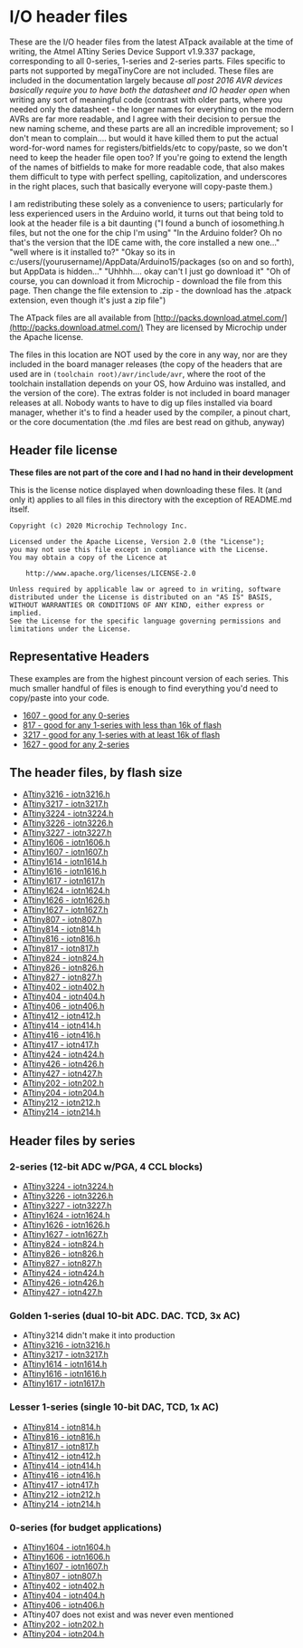 # I/O header files
These are the I/O header files from the latest ATpack available at the time of writing, the Atmel ATtiny Series Device Support v1.9.337 package, corresponding to all 0-series, 1-series and 2-series parts. Files specific to parts not supported by megaTinyCore are not included. These files are included in the documentation largely because *all post 2016 AVR devices basically require you to have both the datasheet and IO header open* when writing any sort of meaningful code (contrast with older parts, where you needed only the datasheet - the longer names for everything on the modern AVRs are far more readable, and I agree with their decision to persue the new naming scheme, and these parts are all an incredible improvement; so I don't mean to complain.... but would it have killed them to put the actual word-for-word names for registers/bitfields/etc to copy/paste, so we don't need to keep the header file open too? If you're going to extend the length of the names of bitfields to make for more readable code, that also makes them difficult to type with perfect spelling, capitolization, and underscores in the right places, such that basically everyone will copy-paste them.)

I am redistributing these solely as a convenience to users; particularly for less experienced users in the Arduino world, it turns out that being told to look at the header file is a bit daunting ("I found a bunch of iosomething.h files, but not the one for the chip I'm using" "In the Arduino folder? Oh no that's the version that the IDE came with, the core installed a new one..." "well where is it installed to?" "Okay so its in c:/users/(yourusername)/AppData/Arduino15/packages (so on and so forth), but AppData is hidden..." "Uhhhh.... okay can't I just go download it" "Oh of course, you can download it from Microchip - download the file from this page. Then change the file extension to .zip - the download has the .atpack extension, even though it's just a zip file")

The ATpack files are all available from [http://packs.download.atmel.com/](http://packs.download.atmel.com/) They are licensed by Microchip under the Apache license.

The files in this location are NOT used by the core in any way, nor are they included in the board manager releases (the copy of the headers that are used are in `(toolchain root)/avr/include/avr`, where the root of the toolchain installation depends on your OS, how Arduino was installed, and the version of the core). The extras folder is not included in board manager releases at all. Nobody wants to have to dig up files installed via board manager, whether it's to find a header used by the compiler, a pinout chart, or the core documentation (the .md files are best read on github, anyway)

## Header file license
**These files are not part of the core and I had no hand in their development**

This is the license notice displayed when downloading these files. It (and only it) applies to all files in this directory with the exception of README.md itself.

```text
Copyright (c) 2020 Microchip Technology Inc.

Licensed under the Apache License, Version 2.0 (the "License");
you may not use this file except in compliance with the License.
You may obtain a copy of the Licence at

    http://www.apache.org/licenses/LICENSE-2.0

Unless required by applicable law or agreed to in writing, software
distributed under the License is distributed on an "AS IS" BASIS,
WITHOUT WARRANTIES OR CONDITIONS OF ANY KIND, either express or implied.
See the License for the specific language governing permissions and
limitations under the License.
```


## Representative Headers
These examples are from the highest pincount version of each series. This much smaller handful of files is enough to find everything you'd need to copy/paste into your code.
* [1607 - good for any 0-series](iotn1607.h)
* [ 817 - good for any 1-series with less than 16k of flash](iotn817.h)
* [3217 - good for any 1-series with at least 16k of flash](iotn3217.h)
* [1627 - good for any 2-series](iotn1627.h)

## The header files, by flash size
* [ATtiny3216 - iotn3216.h](iotn3216.h)
* [ATtiny3217 - iotn3217.h](iotn3217.h)
* [ATtiny3224 - iotn3224.h](iotn3224.h)
* [ATtiny3226 - iotn3226.h](iotn3226.h)
* [ATtiny3227 - iotn3227.h](iotn3227.h)
* [ATtiny1606 - iotn1606.h](iotn1606.h)
* [ATtiny1607 - iotn1607.h](iotn1607.h)
* [ATtiny1614 - iotn1614.h](iotn1614.h)
* [ATtiny1616 - iotn1616.h](iotn1616.h)
* [ATtiny1617 - iotn1617.h](iotn1617.h)
* [ATtiny1624 - iotn1624.h](iotn1624.h)
* [ATtiny1626 - iotn1626.h](iotn1626.h)
* [ATtiny1627 - iotn1627.h](iotn1627.h)
* [ATtiny807  -  iotn807.h](iotn807.h)
* [ATtiny814  -  iotn814.h](iotn814.h)
* [ATtiny816  -  iotn816.h](iotn816.h)
* [ATtiny817  -  iotn817.h](iotn817.h)
* [ATtiny824  -  iotn824.h](iotn824.h)
* [ATtiny826  -  iotn826.h](iotn826.h)
* [ATtiny827  -  iotn827.h](iotn827.h)
* [ATtiny402  -  iotn402.h](iotn402.h)
* [ATtiny404  -  iotn404.h](iotn404.h)
* [ATtiny406  -  iotn406.h](iotn406.h)
* [ATtiny412  -  iotn412.h](iotn412.h)
* [ATtiny414  -  iotn414.h](iotn414.h)
* [ATtiny416  -  iotn416.h](iotn416.h)
* [ATtiny417  -  iotn417.h](iotn417.h)
* [ATtiny424  -  iotn424.h](iotn424.h)
* [ATtiny426  -  iotn426.h](iotn426.h)
* [ATtiny427  -  iotn427.h](iotn427.h)
* [ATtiny202  -  iotn202.h](iotn202.h)
* [ATtiny204  -  iotn204.h](iotn204.h)
* [ATtiny212  -  iotn212.h](iotn212.h)
* [ATtiny214  -  iotn214.h](iotn214.h)

## Header files by series

### 2-series (12-bit ADC w/PGA, 4 CCL blocks)
* [ATtiny3224 - iotn3224.h](iotn3224.h)
* [ATtiny3226 - iotn3226.h](iotn3226.h)
* [ATtiny3227 - iotn3227.h](iotn3227.h)
* [ATtiny1624 - iotn1624.h](iotn1624.h)
* [ATtiny1626 - iotn1626.h](iotn1626.h)
* [ATtiny1627 - iotn1627.h](iotn1627.h)
* [ATtiny824  -  iotn824.h](iotn824.h)
* [ATtiny826  -  iotn826.h](iotn826.h)
* [ATtiny827  -  iotn827.h](iotn827.h)
* [ATtiny424  -  iotn424.h](iotn424.h)
* [ATtiny426  -  iotn426.h](iotn426.h)
* [ATtiny427  -  iotn427.h](iotn427.h)

### Golden 1-series (dual 10-bit ADC. DAC. TCD, 3x AC)
* ATtiny3214 didn't make it into production
* [ATtiny3216 - iotn3216.h](iotn3216.h)
* [ATtiny3217 - iotn3217.h](iotn3217.h)
* [ATtiny1614 - iotn1614.h](iotn1614.h)
* [ATtiny1616 - iotn1616.h](iotn1616.h)
* [ATtiny1617 - iotn1617.h](iotn1617.h)


### Lesser 1-series (single 10-bit DAC, TCD, 1x AC)
* [ATtiny814  -  iotn814.h](iotn814.h)
* [ATtiny816  -  iotn816.h](iotn816.h)
* [ATtiny817  -  iotn817.h](iotn817.h)
* [ATtiny412  -  iotn412.h](iotn412.h)
* [ATtiny414  -  iotn414.h](iotn414.h)
* [ATtiny416  -  iotn416.h](iotn416.h)
* [ATtiny417  -  iotn417.h](iotn417.h)
* [ATtiny212  -  iotn212.h](iotn212.h)
* [ATtiny214  -  iotn214.h](iotn214.h)

### 0-series (for budget applications)
* [ATtiny1604 - iotn1604.h](iotn1604.h)
* [ATtiny1606 - iotn1606.h](iotn1606.h)
* [ATtiny1607 - iotn1607.h](iotn1607.h)
* [ATtiny807  -  iotn807.h](iotn807.h)
* [ATtiny402  -  iotn402.h](iotn402.h)
* [ATtiny404  -  iotn404.h](iotn404.h)
* [ATtiny406  -  iotn406.h](iotn406.h)
* ATtiny407 does not exist and was never even mentioned
* [ATtiny202  -  iotn202.h](iotn202.h)
* [ATtiny204  -  iotn204.h](iotn204.h)
